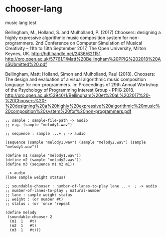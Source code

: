 # chooser-lang
music lang test


Bellingham, M., Holland, S. and Mulholland, P. (2017) Choosers: designing a highly expressive algorithmic music composition system for non-programmers. 2nd Conference on Computer Simulation of Musical Creativity – 11th to 13th September 2017, The Open University, Milton Keynes, UK. http://hdl.handle.net/2436/621151.  http://oro.open.ac.uk/57761/1/Matt%20Bellingham%20PPIG%202018%20AsSUbmitted%20.pdf

Bellingham, Matt; Holland, Simon and Mulholland, Paul (2018). Choosers: The design and evaluation of a visual algorithmic music composition language for non-programmers. In: Proceedings of 29th Annual Workshop of the Psychology of Programming Interest Group - PPIG 2018.
http://oro.open.ac.uk/53946/1/Bellingham%20et%20al.%202017%20-%20Choosers%20-%20designing%20a%20highly%20expressive%20algorithmic%20music%20composition%20system%20for%20non-programmers.pdf


```
;; sample : sample-file-path -> audio
;; e.g. (sample "melody1.wav")

;; sequence : sample ...+ ; -> audio

(sequence (sample "melody1.wav") (sample "melody2.wav") (sample "melody1.wav"))

(define m1 (sample "melody1.wav"))
(define m2 (sample "melody2.wav"))
(define m3 (sequence m1 m2 m1))

 -> audio
(lane sample weight status)

;; soundable-chooser : number-of-lanes-to-play lane ...+  ; -> audio 
;; number-of-lanes-to-play ; natural-number
;; lane : sample weight status 
;; weight : (or number #t)
;; status : (or 'once 'repeat 

(define melody
 (soundable-chooser 2 
  (m1  1   #t)
  (m2  1   #t)
  (m3  1   #t)))
  



```
